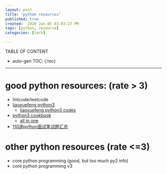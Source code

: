 ```yaml
---
layout: post
title: "python resources"
published: true
created:  2020 Jan 05 03:03:27 PM
tags: [python, resource]
categories: [tech]

---
```


TABLE OF CONTENT

* auto-gen TOC:
{:toc}

- - -

# good python resources: (rate > 3)

* lintcode/leetcode
* [liaoxuefeng python3](https://www.liaoxuefeng.com/wiki/1016959663602400)
  - [liaoxuefeng python3 codes](https://github.com/michaelliao/learn-python)
* [python3 cookbook](https://github.com/pinggit/python3-cookbook)
  - [all in one](https://github.com/pinggit/python3-cookbook/blob/master/source/all2.ping.adoc)
* [110道python面试笔试题汇总](https://mp.weixin.qq.com/s?__biz=MzI1MTQ4MDAyMg==&mid=100001224&idx=1&sn=45c5413eea5a865311a15f897e32969f&chksm=69f317715e849e675423f771d99b72a696f5de3714777f4de910d21c5f83e5d361480789d319&mpshare=1&scene=1&srcid=&sharer_sharetime=1578198860743&sharer_shareid=e20761eb8d1825deadb140756c707abc#rd)

# other python resources (rate <=3)

* core python programming    (good, but too much py2 info)
* core python programming v3



